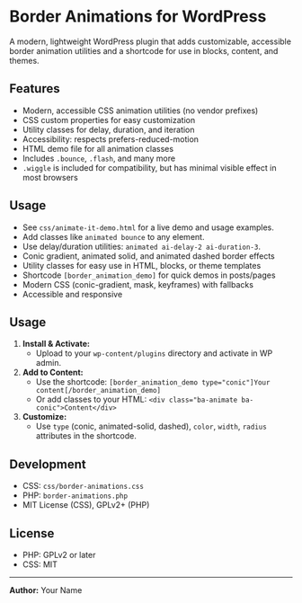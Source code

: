 # Border Animations for WordPress

A modern, lightweight WordPress plugin that adds customizable, accessible border animation utilities and a shortcode for use in blocks, content, and themes.

## Features

- Modern, accessible CSS animation utilities (no vendor prefixes)
- CSS custom properties for easy customization
- Utility classes for delay, duration, and iteration
- Accessibility: respects prefers-reduced-motion
- HTML demo file for all animation classes
- Includes `.bounce`, `.flash`, and many more
- `.wiggle` is included for compatibility, but has minimal visible effect in most browsers

## Usage

- See `css/animate-it-demo.html` for a live demo and usage examples.
- Add classes like `animated bounce` to any element.
- Use delay/duration utilities: `animated ai-delay-2 ai-duration-3`.
- Conic gradient, animated solid, and animated dashed border effects
- Utility classes for easy use in HTML, blocks, or theme templates
- Shortcode `[border_animation_demo]` for quick demos in posts/pages
- Modern CSS (conic-gradient, mask, keyframes) with fallbacks
- Accessible and responsive

## Usage

1. **Install & Activate:**
   - Upload to your `wp-content/plugins` directory and activate in WP admin.
2. **Add to Content:**
   - Use the shortcode: `[border_animation_demo type="conic"]Your content[/border_animation_demo]`
   - Or add classes to your HTML: `<div class="ba-animate ba-conic">Content</div>`
3. **Customize:**
   - Use `type` (conic, animated-solid, dashed), `color`, `width`, `radius` attributes in the shortcode.

## Development

- CSS: `css/border-animations.css`
- PHP: `border-animations.php`
- MIT License (CSS), GPLv2+ (PHP)

## License

- PHP: GPLv2 or later
- CSS: MIT

---

**Author:** Your Name
